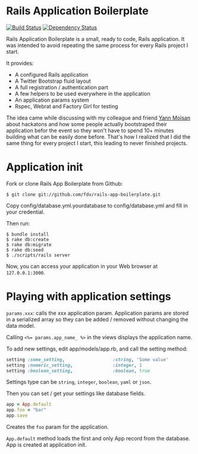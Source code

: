 Rails Application Boilerplate
=============================

[![Build Status](https://travis-ci.org/fdv/rails-app-boilerplate.png)](https://travis-ci.org/fdv/rails-app-boilerplate)
[![Dependency Status](https://gemnasium.com/fdv/rails-app-boilerplate.png)](https://gemnasium.com/fdv/rails-app-boilerplate)


Rails Application Boilerplate is a small, ready to code, Rails application. It was intended to avoid repeating the same process for every Rails project I start.

It provides:

* A configured Rails application 
* A Twitter Bootstrap fluid layout
* A full registration / authentication part
* A few helpers to be used everywhere in the application
* An application params system
* Rspec, Webrat and Factory Girl for testing

The idea came while discussing with my colleague and friend [Yann Moisan](https://github.com/YannMoisan) about hackatons and how some people actually bootstraped their application befor the event so they won't have to spend 10+ minutes building what can be easily done before. That's how I realized that I did the same thing for every project I start, this leading to never finished projects.

# Application init

Fork or clone Rails App Boilerplate from Github:

    $ git clone git://github.com/fdv/rails-app-boilerplate.git

Copy config/database.yml.yourdatabase to config/database.yml and fill in your credential.

Then run:

    $ bundle install
    $ rake db:create
    $ rake db:migrate
    $ rake db:seed
    $ ./scripts/rails server

Now, you can access your application in your Web browser at `127.0.0.1:3000`.

# Playing with application settings

`params.xxx`: calls the xxx application param. Application params are stored in a serialized array so they can be added / removed without changing the data model.

Calling `<%= params.app_name_ %>` in the views displays the application name.

To add new settings, edit app/models/app.rb, and call the setting method:

```ruby
setting :some_setting,                  :string, 'Some value'
setting :numeric_setting,               :integer, 1
setting :boolean_setting,               :boolean, true
```

Settings type can be `string`, `integer`, `boolean`, `yaml` or `json`.

Then you can set / get your settings like database fields.

```ruby
app = App.default
app.foo = "bar"
app.save
```

Creates the `foo` param for the application.

`App.default` method loads the first and only App record from the database. App is created at application init.

